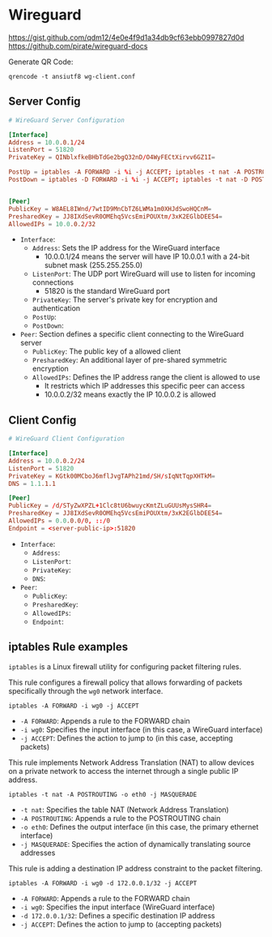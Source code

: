 # Wireguard


https://gist.github.com/qdm12/4e0e4f9d1a34db9cf63ebb0997827d0d
https://github.com/pirate/wireguard-docs


Generate QR Code:

```shell
qrencode -t ansiutf8 wg-client.conf
```



## Server Config
```conf
# WireGuard Server Configuration

[Interface]
Address = 10.0.0.1/24
ListenPort = 51820
PrivateKey = QINblxfkeBHbTdGe2bgQ32nD/O4WyFECtXirvv6GZ1I=

PostUp = iptables -A FORWARD -i %i -j ACCEPT; iptables -t nat -A POSTROUTING -o eth0 -j MASQUERADE
PostDown = iptables -D FORWARD -i %i -j ACCEPT; iptables -t nat -D POSTROUTING -o eth0 -j MASQUERADE


[Peer]
PublicKey = W8AEL8IWnd/7wtID9MnCbTZ6LWMa1m0XHJdSwoHQCnM=
PresharedKey = JJ8IXdSevR0OMEhq5VcsEmiPOUXtm/3xK2EGlbDEE54=
AllowedIPs = 10.0.0.2/32
```

- `Interface`:
  - `Address`: Sets the IP address for the WireGuard interface
    - 10.0.0.1/24 means the server will have IP 10.0.0.1 with a 24-bit subnet mask (255.255.255.0)
  - `ListenPort`: The UDP port WireGuard will use to listen for incoming connections
    - 51820 is the standard WireGuard port
  - `PrivateKey`: The server's private key for encryption and authentication
  - `PostUp`:
  - `PostDown`:
- `Peer`: Section defines a specific client connecting to the WireGuard server
  - `PublicKey`: The public key of a allowed client
  - `PresharedKey`: An additional layer of pre-shared symmetric encryption
  - `AllowedIPs`: Defines the IP address range the client is allowed to use
    - It restricts which IP addresses this specific peer can access
    - 10.0.0.2/32 means exactly the IP 10.0.0.2 is allowed


## Client Config
```conf
# WireGuard Client Configuration

[Interface]
Address = 10.0.0.2/24
ListenPort = 51820
PrivateKey = KGtk00MCboJ6mflJvgTAPh21md/SH/sIqNtTqpXHTkM=
DNS = 1.1.1.1

[Peer]
PublicKey = /d/STyZwXPZL+1Clc8tU6bwuycKmtZLuGUUsMysSHR4=
PresharedKey = JJ8IXdSevR0OMEhq5VcsEmiPOUXtm/3xK2EGlbDEE54=
AllowedIPs = 0.0.0.0/0, ::/0
Endpoint = <server-public-ip>:51820
```

- `Interface`:
  - `Address`:
  - `ListenPort`:
  - `PrivateKey`:
  - `DNS`:
- `Peer`:
  - `PublicKey`:
  - `PresharedKey`:
  - `AllowedIPs`:
  - `Endpoint`:


## iptables Rule examples
`iptables` is a Linux firewall utility for configuring packet filtering rules.


This rule configures a firewall policy that allows forwarding of packets specifically through the `wg0` network interface.
```shell
iptables -A FORWARD -i wg0 -j ACCEPT
```
- `-A FORWARD`: Appends a rule to the FORWARD chain
- `-i wg0`: Specifies the input interface (in this case, a WireGuard interface)
- `-j ACCEPT`: Defines the action to jump to (in this case, accepting packets)


This rule implements Network Address Translation (NAT) to allow devices on a private network to access the internet through a single public IP address.
```shell
iptables -t nat -A POSTROUTING -o eth0 -j MASQUERADE
```
- `-t nat`: Specifies the table NAT (Network Address Translation)
- `-A POSTROUTING`: Appends a rule to the POSTROUTING chain
- `-o eth0`: Defines the output interface (in this case, the primary ethernet interface)
- `-j MASQUERADE`: Specifies the action of dynamically translating source addresses


This rule is adding a destination IP address constraint to the packet filtering.
```shell
iptables -A FORWARD -i wg0 -d 172.0.0.1/32 -j ACCEPT
```
- `-A FORWARD`: Appends a rule to the FORWARD chain
- `-i wg0`: Specifies the input interface (WireGuard interface)
- `-d 172.0.0.1/32`: Defines a specific destination IP address
- `-j ACCEPT`: Defines the action to jump to (accepting packets)
